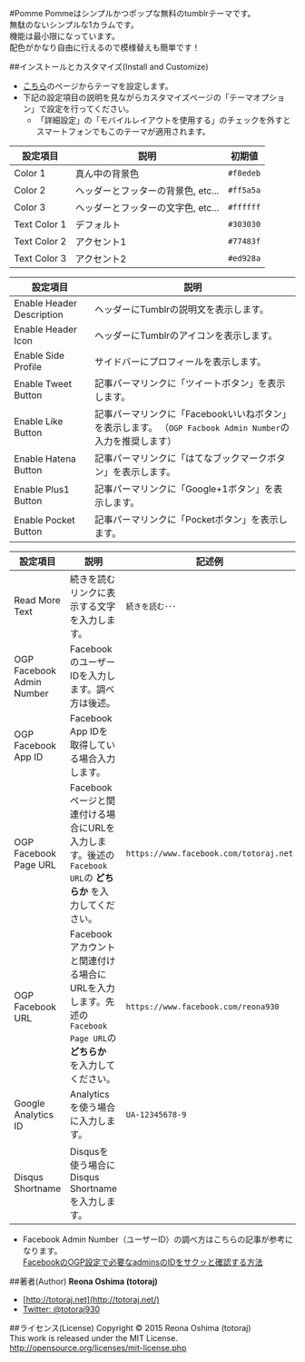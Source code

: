 #Pomme
Pommeはシンプルかつポップな無料のtumblrテーマです。  
無駄のないシンプルな1カラムです。  
機能は最小限になっています。  
配色がかなり自由に行えるので模様替えも簡単です！


##インストールとカスタマイズ(Install and Customize)
* [こちら](https://www.tumblr.com/theme/)のページからテーマを設定します。
* 下記の設定項目の説明を見ながらカスタマイズページの「テーマオプション」で設定を行ってください。
	* 「詳細設定」の「モバイルレイアウトを使用する」のチェックを外すとスマートフォンでもこのテーマが適用されます。

|設定項目|説明|初期値|
|-------|-------|-------|
|Color 1|真ん中の背景色|`#f8edeb`|
|Color 2|ヘッダーとフッターの背景色, etc...|`#ff5a5a`|
|Color 3|ヘッダーとフッターの文字色, etc...|`#ffffff`|
|Text Color 1|デフォルト|`#303030`|
|Text Color 2|アクセント1|`#77483f`|
|Text Color 3|アクセント2|`#ed928a`|

|設定項目|説明|
|-------|-------|
|Enable Header Description|ヘッダーにTumblrの説明文を表示します。|
|Enable Header Icon|ヘッダーにTumblrのアイコンを表示します。|
|Enable Side Profile|サイドバーにプロフィールを表示します。|
|Enable Tweet Button|記事パーマリンクに「ツイートボタン」を表示します。|
|Enable Like Button|記事パーマリンクに「Facebookいいねボタン」を表示します。 （`OGP Facbook Admin Number`の入力を推奨します）|
|Enable Hatena Button|記事パーマリンクに「はてなブックマークボタン」を表示します。|
|Enable Plus1 Button|記事パーマリンクに「Google+1ボタン」を表示します。|
|Enable Pocket Button|記事パーマリンクに「Pocketボタン」を表示します。|

|設定項目|説明|記述例|
|-------|-------|-------|
|Read More Text|続きを読むリンクに表示する文字を入力します。|`続きを読む･･･`|
|OGP Facebook Admin Number|FacebookのユーザーIDを入力します。調べ方は後述。||
|OGP Facebook App ID|Facebook App IDを取得している場合入力します。||
|OGP Facebook Page URL|Facebookページと関連付ける場合にURLを入力します。後述の`Facebook URL`の **どちらか** を入力してください。|`https://www.facebook.com/totoraj.net`|
|OGP Facebook URL|Facebookアカウントと関連付ける場合にURLを入力します。先述の`Facebook Page URL`の **どちらか** を入力してください。|`https://www.facebook.com/reona930`|
|Google Analytics ID|Analyticsを使う場合に入力します。|`UA-12345678-9`|
|Disqus Shortname|Disqusを使う場合にDisqus Shortnameを入力します。||

* Facebook Admin Number（ユーザーID）の調べ方はこちらの記事が参考になります。  
[FacebookのOGP設定で必要なadminsのIDをサクッと確認する方法](http://jmatsuzaki.com/archives/12666)


##著者(Author)
**Reona Oshima (totoraj)**
* [http://totoraj.net](http://totoraj.net/)
* [Twitter: @totoraj930](https://twitter.com/totoraj930/)


##ライセンス(License)
Copyright &copy; 2015 Reona Oshima (totoraj)  
This work is released  under the MIT License.  
<http://opensource.org/licenses/mit-license.php>

